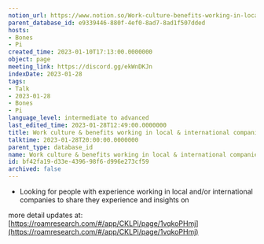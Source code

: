 ```yaml
---
notion_url: https://www.notion.so/Work-culture-benefits-working-in-local-international-companies-bf42fa19d33e439698f6d996e273cf59
parent_database_id: e9339446-880f-4ef0-8ad7-8ad1f507dded
hosts:
- Bones
- Pi
created_time: 2023-01-10T17:13:00.0000000
object: page
meeting_link: https://discord.gg/ekWnDKJn
indexDate: 2023-01-28
tags:
- Talk
- 2023-01-28
- Bones
- Pi
language_level: intermediate to advanced
last_edited_time: 2023-01-28T12:49:00.0000000
title: Work culture & benefits working in local & international companies
talktime: 2023-01-28T20:00:00.0000000
parent_type: database_id
name: Work culture & benefits working in local & international companies
id: bf42fa19-d33e-4396-98f6-d996e273cf59
archived: false
---
```


   - Looking for people with experience working in local and/or international companies to share they experience and insights on

more detail updates at:
[https://roamresearch.com/#/app/CKLPi/page/1vqkoPHmj](https://roamresearch.com/#/app/CKLPi/page/1vqkoPHmj)

























